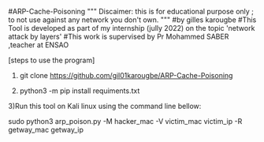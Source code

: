 #ARP-Cache-Poisoning
"""
    Discaimer: this is for educational purpose only ; to not use against any network you don't own.
"""
#by gilles karougbe
#This Tool is developed as part of my internship (jully 2022) on the topic 'network attack by layers'
#This  work is supervised by Pr Mohammed SABER ,teacher at ENSAO

[steps to use the program]
1) git clone https://github.com/gil01karougbe/ARP-Cache-Poisoning

2) python3 -m pip install requiments.txt

3)Run this tool on Kali linux using the command line bellow:

sudo python3 arp_poison.py -M hacker_mac -V victim_mac victim_ip -R getway_mac getway_ip



